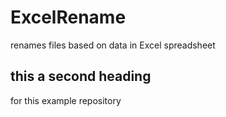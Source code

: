 # ExcelRename
renames files based on data in Excel spreadsheet

## this a second heading

for this example repository
